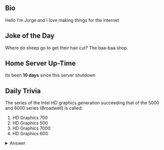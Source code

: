 ## Bio

Hello I'm Jorge and I love making things for the internet

## Joke of the Day

Where do sheep go to get their hair cut? The baa-baa shop.

## Home Server Up-Time

Its been **10 days** since this server shutdown


## Daily Trivia

The series of the Intel HD graphics generation succeeding that of the 5000 and 6000 series (Broadwell) is called:
 1. HD Graphics 700 
 2. HD Graphics 500
 3. HD Graphics 7000
 4. HD Graphics 600

<details>
  <summary>Answer</summary>
  HD Graphics 500
</details>
